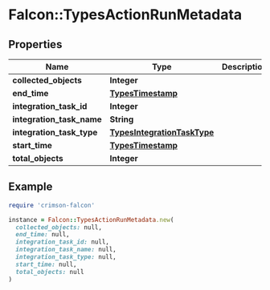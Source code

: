 # Falcon::TypesActionRunMetadata

## Properties

| Name | Type | Description | Notes |
| ---- | ---- | ----------- | ----- |
| **collected_objects** | **Integer** |  | [optional] |
| **end_time** | [**TypesTimestamp**](TypesTimestamp.md) |  | [optional] |
| **integration_task_id** | **Integer** |  | [optional] |
| **integration_task_name** | **String** |  | [optional] |
| **integration_task_type** | [**TypesIntegrationTaskType**](TypesIntegrationTaskType.md) |  | [optional] |
| **start_time** | [**TypesTimestamp**](TypesTimestamp.md) |  | [optional] |
| **total_objects** | **Integer** |  | [optional] |

## Example

```ruby
require 'crimson-falcon'

instance = Falcon::TypesActionRunMetadata.new(
  collected_objects: null,
  end_time: null,
  integration_task_id: null,
  integration_task_name: null,
  integration_task_type: null,
  start_time: null,
  total_objects: null
)
```

